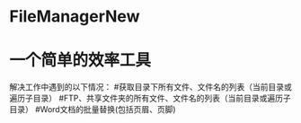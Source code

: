 # FileManagerNew
一个简单的效率工具
===
解决工作中遇到的以下情况：
#获取目录下所有文件、文件名的列表（当前目录或遍历子目录）
#FTP、共享文件夹的所有文件、文件名的列表（当前目录或遍历子目录）
#Word文档的批量替换(包括页眉、页脚)
